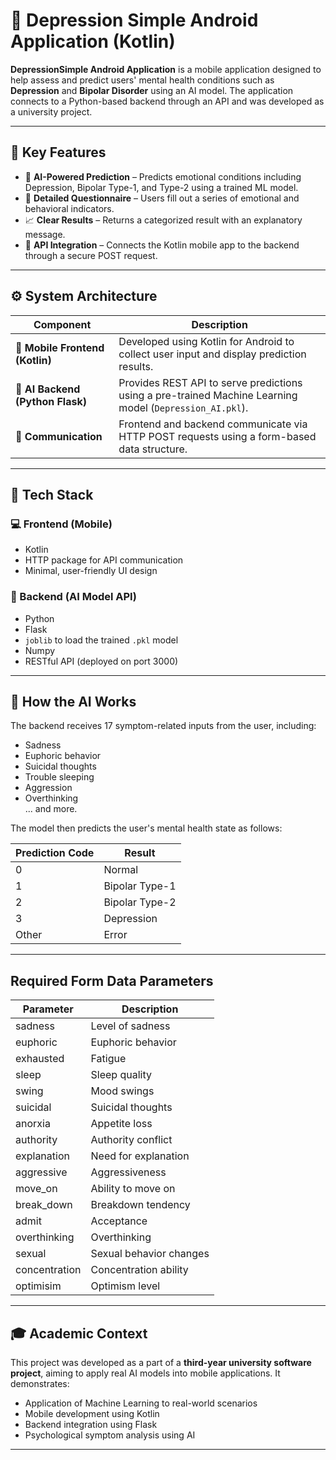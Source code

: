 # 🧠 Depression Simple Android Application (Kotlin)

**DepressionSimple Android Application** is a mobile application designed to help assess and predict users' mental health conditions such as **Depression** and **Bipolar Disorder** using an AI model. The application connects to a Python-based backend through an API and was developed as a university project.

---

## 🎯 Key Features

- 🧠 **AI-Powered Prediction** – Predicts emotional conditions including Depression, Bipolar Type-1, and Type-2 using a trained ML model.
- 📝 **Detailed Questionnaire** – Users fill out a series of emotional and behavioral indicators.
- 📈 **Clear Results** – Returns a categorized result with an explanatory message.
- 🔗 **API Integration** – Connects the Kotlin mobile app to the backend through a secure POST request.

---

## ⚙️ System Architecture

| Component        | Description |
|------------------|-------------|
| **📱 Mobile Frontend (Kotlin)** | Developed using Kotlin for Android to collect user input and display prediction results. |
| **🧠 AI Backend (Python Flask)** | Provides REST API to serve predictions using a pre-trained Machine Learning model (`Depression_AI.pkl`). |
| **🔗 Communication** | Frontend and backend communicate via HTTP POST requests using a form-based data structure. |

---

## 🧰 Tech Stack

### 💻 Frontend (Mobile)
- Kotlin
- HTTP package for API communication
- Minimal, user-friendly UI design

### 🧠 Backend (AI Model API)
- Python
- Flask
- `joblib` to load the trained `.pkl` model
- Numpy
- RESTful API (deployed on port 3000)

---

## 🧪 How the AI Works

The backend receives 17 symptom-related inputs from the user, including:

- Sadness
- Euphoric behavior
- Suicidal thoughts
- Trouble sleeping
- Aggression
- Overthinking  
... and more.

The model then predicts the user's mental health state as follows:

| Prediction Code | Result |
|-----------------|---------|
| 0               | Normal  |
| 1               | Bipolar Type-1 |
| 2               | Bipolar Type-2 |
| 3               | Depression |
| Other           | Error |

---

## Required Form Data Parameters

| Parameter    | Description              |
|--------------|--------------------------|
| sadness      | Level of sadness         |
| euphoric     | Euphoric behavior        |
| exhausted    | Fatigue                  |
| sleep        | Sleep quality            |
| swing        | Mood swings              |
| suicidal     | Suicidal thoughts        |
| anorxia      | Appetite loss            |
| authority    | Authority conflict       |
| explanation  | Need for explanation     |
| aggressive   | Aggressiveness           |
| move_on     | Ability to move on       |
| break_down   | Breakdown tendency       |
| admit        | Acceptance               |
| overthinking | Overthinking             |
| sexual      | Sexual behavior changes  |
| concentration| Concentration ability    |
| optimisim    | Optimism level           |

---

## 🎓 Academic Context

This project was developed as a part of a **third-year university software project**, aiming to apply real AI models into mobile applications. It demonstrates:

- Application of Machine Learning to real-world scenarios  
- Mobile development using Kotlin  
- Backend integration using Flask  
- Psychological symptom analysis using AI  

---

